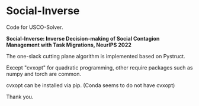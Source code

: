 # Social-Inverse

Code for USCO-Solver.

**Social-Inverse: Inverse Decision-making of Social Contagion Management with Task Migrations, NeurIPS 2022**

The one-slack cutting plane algorithm is implemented based on Pystruct.

Except "cvxopt" for quadratic programming, other require packages such as numpy and torch are common.

cvxopt can be installed via pip. (Conda seems to do not have cvxopt)

Thank you.


